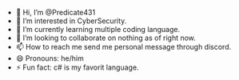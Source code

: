 - 👋 Hi, I’m @Predicate431
- 👀 I’m interested in CyberSecurity.
- 🌱 I’m currently learning multiple coding language.
- 💞️ I’m looking to collaborate on nothing as of right now.
- 📫 How to reach me send me personal message through discord.
- 😄 Pronouns: he/him
- ⚡ Fun fact: c# is my favorit language.

<!---
Predicate431/Predicate431 is a ✨ special ✨ repository because its `README.md` (this file) appears on your GitHub profile.
You can click the Preview link to take a look at your changes.
--->
